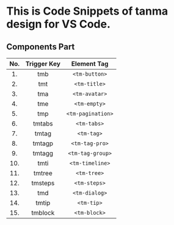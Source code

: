 # This is Code Snippets of tanma design for VS Code.

## Components Part

|No. | Trigger Key |	Element Tag |
|:-:|:-:|:-:|
1. | tmb | `<tm-button>`
2. | tmt | `<tm-title>`
3. | tma | `<tm-avatar>`
4. | tme | `<tm-empty>`
5. | tmp | `<tm-pagination>`
6. | tmtabs | `<tm-tabs>`
7. | tmtag | `<tm-tag>`
8. | tmtagp | `<tm-tag-pro>`
9. | tmtagg | `<tm-tag-group>`
10. | tmti | `<tm-timeline>`
11. | tmtree | `<tm-tree>`
12. | tmsteps | `<tm-steps>`
13. | tmd | `<tm-dialog>`
14. | tmtip | `<tm-tip>`
15. | tmblock | `<tm-block>`